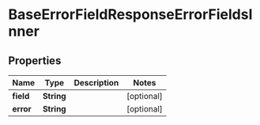 

# BaseErrorFieldResponseErrorFieldsInner


## Properties

| Name | Type | Description | Notes |
|------------ | ------------- | ------------- | -------------|
|**field** | **String** |  |  [optional] |
|**error** | **String** |  |  [optional] |



